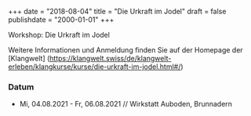 ﻿+++
date = "2018-08-04"
title = "Die Urkraft im Jodel"
draft = false
publishdate = "2000-01-01"
+++

Workshop: Die Urkraft im Jodel

Weitere Informationen und Anmeldung finden Sie auf der Homepage der [Klangwelt] (https://klangwelt.swiss/de/klangwelt-erleben/klangkurse/kurse/die-urkraft-im-jodel.html#/)


### Datum

* Mi, 04.08.2021 - Fr, 06.08.2021 // Wirkstatt Auboden, Brunnadern
